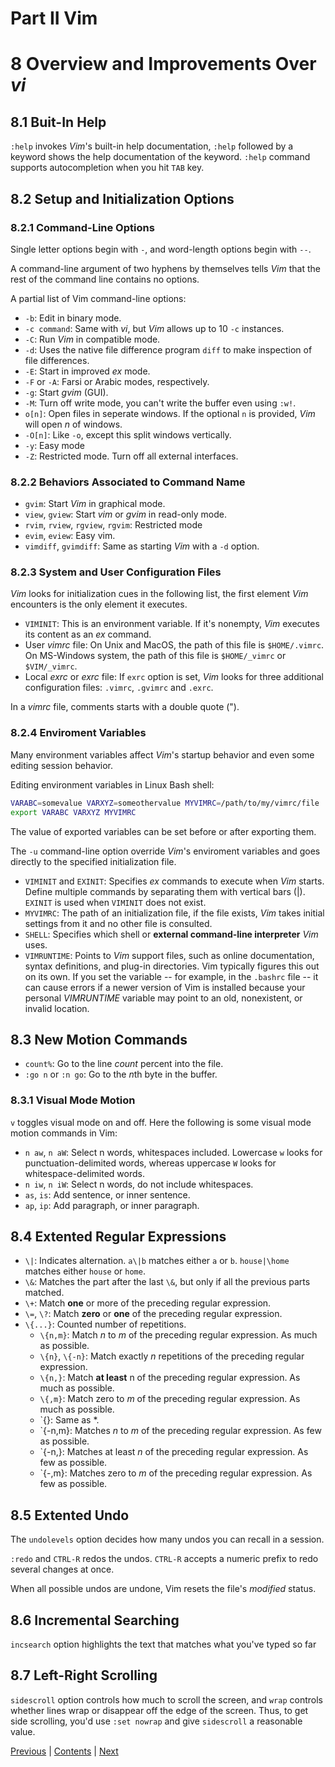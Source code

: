 # Part II Vim
# 8 Overview and Improvements Over *vi*
## 8.1 Buit-In Help
`:help` invokes *Vim*'s built-in help documentation, `:help` followed by a
keyword shows the help documentation of the keyword. `:help` command supports
autocompletion when you hit `TAB` key.

## 8.2 Setup and Initialization Options
### 8.2.1 Command-Line Options
Single letter options begin with `-`, and word-length options begin with `--`.

A command-line argument of two hyphens by themselves tells *Vim* that the rest
of the command line contains no options.

A partial list of Vim command-line options:
- `-b`: Edit in binary mode.
- `-c command`: Same with *vi*, but *Vim* allows up to 10 `-c` instances.
- `-C`: Run *Vim* in compatible mode.
- `-d`: Uses the native file difference program `diff` to make inspection of
  file differences.
- `-E`: Start in improved *ex* mode.
- `-F` or `-A`: Farsi or Arabic modes, respectively.
- `-g`: Start *gvim* (GUI).
- `-M`: Turn off write mode, you can't write the buffer even using `:w!`.
- `o[n]`: Open files in seperate windows. If the optional `n` is provided, *Vim*
  will open *n* of windows.
- `-O[n]`: Like `-o`, except this split windows vertically.
- `-y`: Easy mode
- `-Z`: Restricted mode. Turn off all external interfaces.

### 8.2.2 Behaviors Associated to Command Name
- `gvim`: Start *Vim* in graphical mode.
- `view`, `gview`: Start *vim* or *gvim* in read-only mode.
- `rvim`, `rview`, `rgview`, `rgvim`: Restricted mode
- `evim`, `eview`: Easy vim.
- `vimdiff`, `gvimdiff`: Same as starting *Vim* with a `-d` option.

### 8.2.3 System and User Configuration Files
*Vim* looks for initialization cues in the following list, the first element
*Vim* encounters is the only element it executes.
- `VIMINIT`: This is an environment variable. If it's nonempty, *Vim* executes
  its content as an *ex* command.
- User *vimrc* file: On Unix and MacOS, the path of this file is `$HOME/.vimrc`.
  On MS-Windows system, the path of this file is `$HOME/_vimrc` or
  `$VIM/_vimrc`.
- Local *exrc* or *exrc* file: If `exrc` option is set, *Vim* looks for three
  additional configuration files: `.vimrc`, `.gvimrc` and `.exrc`.

In a *vimrc* file, comments starts with a double quote (").

### 8.2.4 Enviroment Variables
Many environment variables affect *Vim*'s startup behavior and even some editing
session behavior.

Editing environment variables in Linux Bash shell:
```bash
VARABC=somevalue VARXYZ=someothervalue MYVIMRC=/path/to/my/vimrc/file
export VARABC VARXYZ MYVIMRC
```

The value of exported variables can be set before or after exporting them.

The `-u` command-line option override *Vim*'s enviroment variables and goes
directly to the specified initialization file.

- `VIMINIT` and `EXINIT`: Specifies *ex* commands to execute when *Vim* starts.
  Define multiple commands by separating them with vertical bars (|). `EXINIT`
  is used when `VIMINIT` does not exist.
- `MYVIMRC`: The path of an initialization file, if the file exists, *Vim* takes
  initial settings from it and no other file is consulted.
- `SHELL`: Specifies which shell or **external command-line interpreter**  *Vim*
  uses.
- `VIMRUNTIME`: Points to *Vim* support files, such as online documentation,
  syntax definitions, and plug-in directories. Vim typically figures this out on
  its own. If you set the variable -- for example, in the `.bashrc` file -- it
  can cause errors if a newer version of Vim is installed because your personal
  *VIMRUNTIME* variable may point to an old, nonexistent, or invalid location.

## 8.3 New Motion Commands
- `count%`: Go to the line *count* percent into the file.
- `:go n` or `:n go`: Go to the *n*th byte in the buffer.

### 8.3.1 Visual Mode Motion
`v` toggles visual mode on and off. Here the following is some visual mode
motion commands in Vim:
- `n aw`, `n aW`: Select n words, whitespaces included. Lowercase `w` looks for
  punctuation-delimited words, whereas uppercase `W` looks for
  whitespace-delimited words.
- `n iw`, `n iW`: Select n words, do not include whitespaces.
- `as`, `is`: Add sentence, or inner sentence.
- `ap`, `ip`: Add paragraph, or inner paragraph.

## 8.4 Extented Regular Expressions
- `\|`: Indicates alternation. `a\|b` matches either `a` or `b`. `house|\home`
  matches either `house` or `home`.
- `\&`: Matches the part after the last `\&`, but only if all the previous parts
  matched.
- `\+`: Match **one** or more of the preceding regular expression.
- `\=`, `\?`: Match **zero** or **one** of the preceding regular expression.
- `\{...}`: Counted number of repetitions.
    - `\{n,m}`: Match *n* to *m* of the preceding regular expression. As much as
      possible.
    - `\{n}`, `\{-n}`: Match exactly *n* repetitions of the preceding regular
      expression.
    - `\{n,}`: Match **at least** n of the preceding regular expression. As much
      as possible.
    - `\{,m}`: Match zero to *m* of the preceding regular expression. As much as
      possible.
    - `\{}: Same as *.
    - `{-n,m}: Matches *n* to *m* of the preceding regular expression. As few as
      possible.
    - `{-n,}: Matches at least *n* of the preceding regular expression. As few
      as possible.
    - `{-,m}: Matches zero to *m* of the preceding regular expression. As few as
      possible.

## 8.5 Extented Undo
The `undolevels` option decides how many undos you can recall in a session.

`:redo` and `CTRL-R` redos the undos. `CTRL-R` accepts a numeric prefix to redo
several changes at once.

When all possible undos are undone, Vim resets the file's *modified* status.

## 8.6 Incremental Searching
`incsearch` option highlights the text that matches what you've typed so far

## 8.7 Left-Right Scrolling
`sidescroll` option controls how much to scroll the screen, and `wrap` controls
whether lines wrap or disappear off the edge of the screen. Thus, to get side
scrolling, you'd use `:set nowrap` and give `sidescroll` a reasonable value.

[Previous](Chapter-7.md) | [Contents](Contents.md) | [Next](Chapter-9.md)
